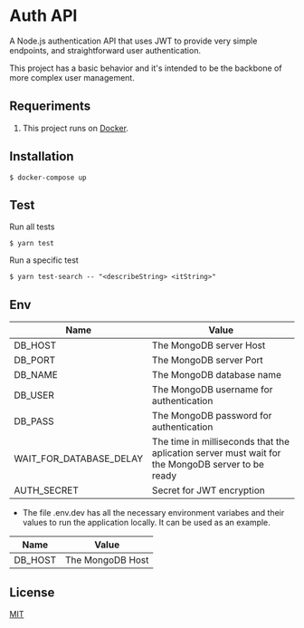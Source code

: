# Auth API

A Node.js authentication API that uses JWT to provide very simple endpoints, and straightforward user authentication.

This project has a basic behavior and it's intended to be the backbone of more complex user management.

## Requeriments

1. This project runs on [Docker](https://docs.docker.com/).

## Installation

    $ docker-compose up

## Test

Run all tests

    $ yarn test

Run a specific test

    $ yarn test-search -- "<describeString> <itString>"

## Env

| Name | Value |
|--|--|
| DB_HOST| The MongoDB server Host |
| DB_PORT| The MongoDB server  Port|
| DB_NAME| The MongoDB database name|
| DB_USER| The MongoDB username for authentication|
| DB_PASS| The MongoDB password for authentication|
| WAIT_FOR_DATABASE_DELAY| The time in milliseconds that the aplication server must wait for the MongoDB server to be ready|
| AUTH_SECRET| Secret for JWT encryption|

* The file .env.dev has all the necessary environment variabes and their values to run the application locally. It can be used as an example.

| Name | Value |
|--|--|
| DB_HOST| The MongoDB Host |

## License

[MIT](https://github.com/iammateus/AuthAPI/blob/master/LICENSE)
